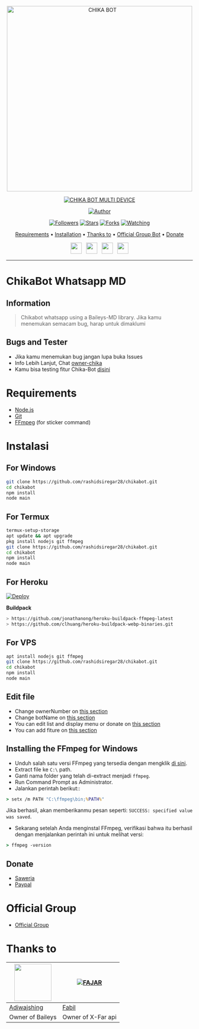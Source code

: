 <p align="center">
<img src="https://encrypted-tbn0.gstatic.com/images?q=tbn:ANd9GcStH_A0WKtnRtD_Bla6B71LjtP-GtYOkacYsg&usqp=CAU" alt="CHIKA BOT" width="500"/>


</p>
<p align="center">
<a href="#"><img title="CHIKA BOT MULTI DEVICE" src="https://img.shields.io/badge/CHIKA BOT MULTI DEVICE-green?colorA=%23ff0000&colorB=%23017e40&style=for-the-badge"></a>
</p>
<p align="center">
<a href="https://github.com/rashidsiregar28/chikabot"><img title="Author" src="https://img.shields.io/badge/Author-rashidsiregar28-red.svg?style=for-the-badge&logo=github"></a>
</p>
<p align="center">
<a href="https://github.com/rashidsiregar28/chikabot"><img title="Followers" src="https://img.shields.io/github/followers/rashidsiregar28?color=blue&style=flat-square"></a>
<a href="https://github.com/rashidsiregar28/chikabot"><img title="Stars" src="https://img.shields.io/github/stars/rashidsiregar28/chikabot?color=red&style=flat-square"></a>
<a href="https://github.com/rashidsiregar28/chikabot/network/members"><img title="Forks" src="https://img.shields.io/github/forks/rashidsiregar28/chikabot?color=red&style=flat-square"></a>
<a href="https://github.com/rashidsiregar28/chikabot/watchers"><img title="Watching" src="https://img.shields.io/github/watchers/rashidsiregar28/chikabot?label=Watchers&color=blue&style=flat-square"></a>
</p>

<p align="center">
  <a href="https://github.com/rashidsiregar28/chikabot#requirements">Requirements</a> •
  <a href="https://github.com/rashidsiregar28/chikabot#instalasi">Installation</a> •
  <a href="https://github.com/rashidsiregar28/chikabot#thanks-to">Thanks to</a> •
  <a href="https://github.com/rashidsiregar28/chikabot#Official-Group"> Official Group Bot</a> •
  <a href="https://github.com/rashidsiregar28/chikabot#donate">Donate</a>

<p align='center'>
   <a href="https://twitter.com/rashidsiregar28"><img height="30" src="https://github.com/TobyG74/TobyG74/blob/main/twitter.png?raw=true"></a>&nbsp;&nbsp;
   <a href="https://instagram.com/rashidsiregar28"><img height="30" src="https://github.com/TobyG74/TobyG74/blob/main/instagram.jpg?raw=true"></a>&nbsp;&nbsp;
   <a href="https://www.facebook.com/rashidsiregar28"><img height="30" src="https://github.com/TobyG74/TobyG74/blob/main/facebook.png?raw=true"></a>&nbsp;&nbsp;
   <a href="https://wa.me/628127668234?text=hello"><img height="30" src="https://encrypted-tbn0.gstatic.com/images?q=tbn:ANd9GcRBc_3WgZjWOtqdKZQbdkxUl5A31GZ_YC35zQ&usqp=CAU"></a>
</P>
</p>
</div>


---

# ChikaBot Whatsapp MD
## Information
> Chikabot whatsapp using a Baileys-MD library.
> Jika kamu menemukan semacam bug, harap untuk dimaklumi

## Bugs and Tester
* Jika kamu menemukan bug jangan lupa buka Issues
* Info Lebih Lanjut, Chat [owner-chika](https://wa.me/628127668234)
* Kamu bisa testing fitur Chika-Bot [disini](https://wa.me/6289513435428?text=.menu)

# Requirements
* [Node.js](https://nodejs.org/en/)
* [Git](https://git-scm.com/downloads)
* [FFmpeg](https://github.com/BtbN/FFmpeg-Builds/releases/download/autobuild-2020-12-08-13-03/ffmpeg-n4.3.1-26-gca55240b8c-win64-gpl-4.3.zip) (for sticker command)

# Instalasi
## For Windows
```bash
git clone https://github.com/rashidsiregar28/chikabot.git
cd chikabot
npm install
node main
```
## For Termux
```bash
termux-setup-storage
apt update && apt upgrade
pkg install nodejs git ffmpeg
git clone https://github.com/rashidsiregar28/chikabot.git
cd chikabot
npm install
node main
```

## For Heroku
[![Deploy](https://www.herokucdn.com/deploy/button.svg)](https://heroku.com/deploy?template=https://github.com/Akmall-236/wabot-md/)

**Buildpack**
```sh
> https://github.com/jonathanong/heroku-buildpack-ffmpeg-latest
> https://github.com/clhuang/heroku-buildpack-webp-binaries.git
```

## For VPS
```bash
apt install nodejs git ffmpeg
git clone https://github.com/rashidsiregar28/chikabot.git
cd chikabot
npm install
node main
```

## Edit file
- Change ownerNumber on [this section](https://github.com/rashidsiregar28/chikabot/blob/7a7ebe69cf44686d8a577f616b38b5d299ffefcc/config.json#L2)
- Change botName on [this section](https://github.com/rashidsiregar28/chikabot/blob/7a7ebe69cf44686d8a577f616b38b5d299ffefcc/config.json#L3)
- You can edit list and display menu or donate on [this section](https://github.com/rashidsiregar28/chikabot/blob/main/help/ind.js)
- You can add fiture on [this section](https://github.com/rashidsiregar28/chikabot/tree/main/message)


## Installing the FFmpeg for Windows
* Unduh salah satu versi FFmpeg yang tersedia dengan mengklik [di sini](https://www.gyan.dev/ffmpeg/builds/).
* Extract file ke `C:\` path.
* Ganti nama folder yang telah di-extract menjadi `ffmpeg`.
* Run Command Prompt as Administrator.
* Jalankan perintah berikut::
```cmd
> setx /m PATH "C:\ffmpeg\bin;%PATH%"
```
Jika berhasil, akan memberikanmu pesan seperti: `SUCCESS: specified value was saved`.
* Sekarang setelah Anda menginstal FFmpeg, verifikasi bahwa itu berhasil dengan menjalankan perintah ini untuk melihat versi:
```cmd
> ffmpeg -version
```

## Donate
- [Saweria](https://saweria.co/rashidsiregar28)
- [Paypal](https://www.paypal.com/paypalme/rashidsiregar28)

# Official Group
- [Official Group](https://chat.whatsapp.com/JeyL5h04lEFJVCMNHdzrVL)

# Thanks to
<a href="https://github.com/adiwajshing"><img src="https://github.com/adiwajshing.png?size=100" width="100" height="100"></a> | [![FAJAR](http://github.com/xfar05.png?size=100)](http://github.com/xfar05)
----|----
[Adiwajshing](https://github.com/adiwajshing) | [Fabil](http://github.com/xfar05)
Owner of Baileys | Owner of X-Far api

